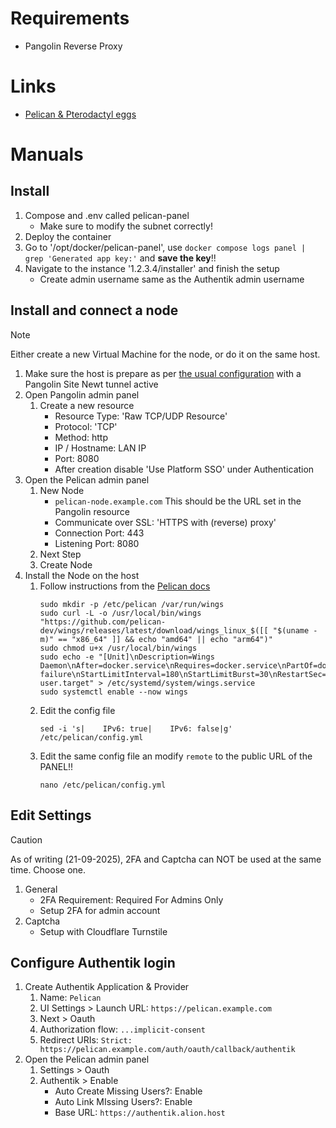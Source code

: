 # Requirements
 - Pangolin Reverse Proxy
# Links
 - [Pelican & Pterodactyl eggs](https://pelican-eggs.github.io)
# Manuals
## Install
1. Compose and .env called pelican-panel
     - Make sure to modify the subnet correctly!
2. Deploy the container
3. Go to '/opt/docker/pelican-panel', use `docker compose logs panel | grep 'Generated app key:'` and **save the key**!!
4. Navigate to the instance '1.2.3.4/installer' and finish the setup
     - Create admin username same as the Authentik admin username

## Install and connect a node

> [!NOTE]
> Either create a new Virtual Machine for the node, or do it on the same host.

1. Make sure the host is prepare as per [the usual configuration](https://github.com/platnub/container-host-templates/tree/main/virtual-machines) with a Pangolin Site Newt tunnel active
2. Open Pangolin admin panel
    1. Create a new resource
       - Resource Type: 'Raw TCP/UDP Resource'
       - Protocol: 'TCP'
       - Method: http
       - IP / Hostname: LAN IP
       - Port: 8080
       - After creation disable 'Use Platform SSO' under Authentication
3. Open the Pelican admin panel
    1. New Node
       - `pelican-node.example.com` This should be the URL set in the Pangolin resource
       - Communicate over SSL: 'HTTPS with (reverse) proxy'
       - Connection Port: 443
       - Listening Port: 8080
    2. Next Step
    3. Create Node
4. Install the Node on the host
    1. Follow instructions from the [Pelican docs](https://pelican.dev/docs/wings/install)
       ```
       sudo mkdir -p /etc/pelican /var/run/wings
       sudo curl -L -o /usr/local/bin/wings "https://github.com/pelican-dev/wings/releases/latest/download/wings_linux_$([[ "$(uname -m)" == "x86_64" ]] && echo "amd64" || echo "arm64")"
       sudo chmod u+x /usr/local/bin/wings
       sudo echo -e "[Unit]\nDescription=Wings Daemon\nAfter=docker.service\nRequires=docker.service\nPartOf=docker.service\n\n[Service]\nUser=root\nWorkingDirectory=/etc/pelican\nLimitNOFILE=4096\nPIDFile=/var/run/wings/daemon.pid\nExecStart=/usr/local/bin/wings\nRestart=on-failure\nStartLimitInterval=180\nStartLimitBurst=30\nRestartSec=5s\n\n[Install]\nWantedBy=multi-user.target" > /etc/systemd/system/wings.service
       sudo systemctl enable --now wings
       ```
    2. Edit the config file
       ```
       sed -i 's|    IPv6: true|    IPv6: false|g' /etc/pelican/config.yml
       ```
    3. Edit the same config file an modify `remote` to the public URL of the PANEL!!
       ```
       nano /etc/pelican/config.yml
       ```

## Edit Settings

> [!CAUTION]
> As of writing (21-09-2025), 2FA and Captcha can NOT be used at the same time. Choose one.

1. General
     - 2FA Requirement: Required For Admins Only
     - Setup 2FA for admin account
2. Captcha
     - Setup with Cloudflare Turnstile

## Configure Authentik login
1. Create Authentik Application & Provider
    1. Name: `Pelican`
    2. UI Settings > Launch URL: `https://pelican.example.com`
    3. Next > Oauth
    4. Authorization flow: `...implicit-consent`
    5. Redirect URIs: `Strict: https://pelican.example.com/auth/oauth/callback/authentik`
3. Open the Pelican admin panel
    1. Settings > Oauth
    2. Authentik > Enable
         - Auto Create Missing Users?: Enable
         - Auto Link MIssing Users?: Enable
         - Base URL: `https://authentik.alion.host`
